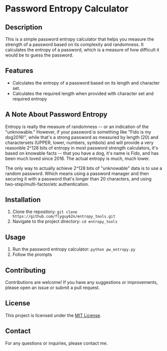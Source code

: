 # Password Entropy Calculator

## Description
This is a simple password entropy calculator that helps you measure the strength of a password based on its complexity and randomness. It calculates the entropy of a password, which is a measure of how difficult it would be to guess the password.

## Features
- Calculates the entropy of a password based on its length and character set.
- Calculates the required length when provided with character set and required entropy

## A Note About Password Entropy
Entropy is really the measure of randomness -- or an indication of the "unknowable."  However, if your password is something like "Fido is my dog2016!", while that's a strong password as measured by length (20) and charactersets (UPPER, lower, numbers, symbols) and will provide a very reasonble 2^128 bits of entropy in most password strength calculators, it's based on knowable facts -- that you have a dog, it's name is Fido, and has been much loved since 2016.  The actual entropy is much, much lower.

The only way to actually achieve 2^128 bits of "unknowable" data is to use a random password.  Which means using a password manager and then securing it with a password that's longer than 20 characters, and using two-step/multi-factor/etc authentication.

## Installation
1. Clone the repository: `git clone https://github.com/flyguy62n/entropy_tools.git`
2. Navigate to the project directory: `cd entropy_tools`

## Usage
1. Run the password entropy calculator: `python pw_entropy.py`
2. Follow the prompts

## Contributing
Contributions are welcome! If you have any suggestions or improvements, please open an issue or submit a pull request.

## License
This project is licensed under the [MIT License](LICENSE).

## Contact
For any questions or inquiries, please contact me.
